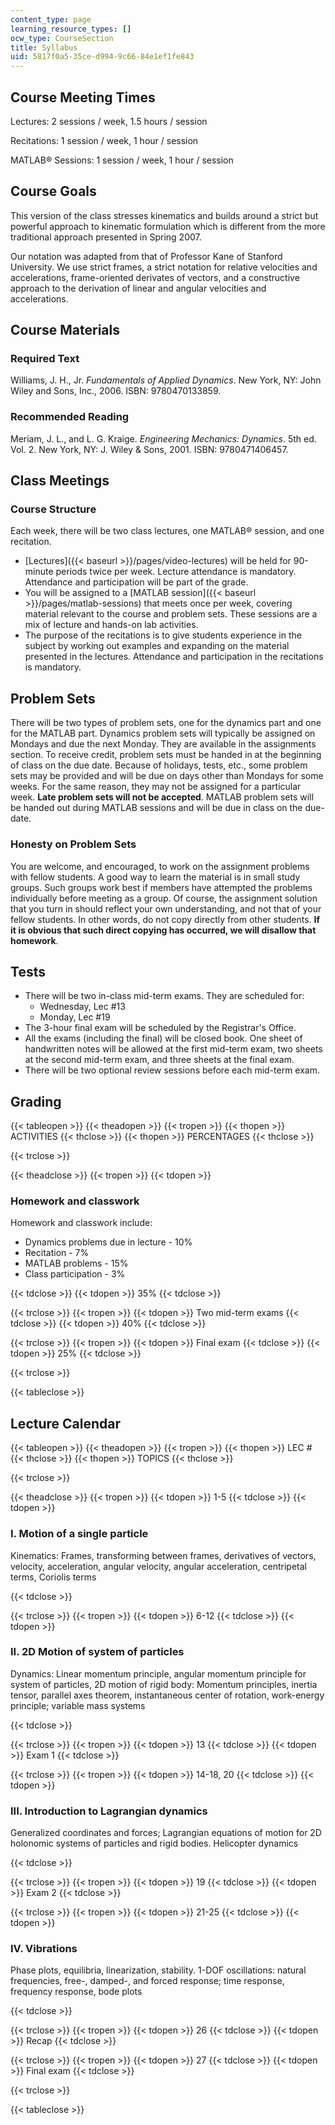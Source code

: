 ```yaml
---
content_type: page
learning_resource_types: []
ocw_type: CourseSection
title: Syllabus
uid: 5817f0a5-35ce-d994-9c66-84e1ef1fe843
---
```


Course Meeting Times
--------------------

Lectures: 2 sessions / week, 1.5 hours / session

Recitations: 1 session / week, 1 hour / session

MATLAB® Sessions: 1 session / week, 1 hour / session

Course Goals
------------

This version of the class stresses kinematics and builds around a strict but powerful approach to kinematic formulation which is different from the more traditional approach presented in Spring 2007.

Our notation was adapted from that of Professor Kane of Stanford University. We use strict frames, a strict notation for relative velocities and accelerations, frame-oriented derivates of vectors, and a constructive approach to the derivation of linear and angular velocities and accelerations.

Course Materials
----------------

### Required Text

Williams, J. H., Jr. _Fundamentals of Applied Dynamics_. New York, NY: John Wiley and Sons, Inc., 2006. ISBN: 9780470133859.

### Recommended Reading

Meriam, J. L., and L. G. Kraige. _Engineering Mechanics: Dynamics_. 5th ed. Vol. 2. New York, NY: J. Wiley & Sons, 2001. ISBN: 9780471406457.

Class Meetings
--------------

### Course Structure

Each week, there will be two class lectures, one MATLAB® session, and one recitation.

*   [Lectures]({{< baseurl >}}/pages/video-lectures) will be held for 90-minute periods twice per week. Lecture attendance is mandatory. Attendance and participation will be part of the grade.
*   You will be assigned to a [MATLAB session]({{< baseurl >}}/pages/matlab-sessions) that meets once per week, covering material relevant to the course and problem sets. These sessions are a mix of lecture and hands-on lab activities.
*   The purpose of the recitations is to give students experience in the subject by working out examples and expanding on the material presented in the lectures. Attendance and participation in the recitations is mandatory.

Problem Sets
------------

There will be two types of problem sets, one for the dynamics part and one for the MATLAB part. Dynamics problem sets will typically be assigned on Mondays and due the next Monday. They are available in the assignments section. To receive credit, problem sets must be handed in at the beginning of class on the due date. Because of holidays, tests, etc., some problem sets may be provided and will be due on days other than Mondays for some weeks. For the same reason, they may not be assigned for a particular week. **Late problem sets will not be accepted**. MATLAB problem sets will be handed out during MATLAB sessions and will be due in class on the due-date.

### Honesty on Problem Sets

You are welcome, and encouraged, to work on the assignment problems with fellow students. A good way to learn the material is in small study groups. Such groups work best if members have attempted the problems individually before meeting as a group. Of course, the assignment solution that you turn in should reflect your own understanding, and not that of your fellow students. In other words, do not copy directly from other students. **If it is obvious that such direct copying has occurred, we will disallow that homework**.

Tests
-----

*   There will be two in-class mid-term exams. They are scheduled for:
    *   Wednesday, Lec #13
    *   Monday, Lec #19
*   The 3-hour final exam will be scheduled by the Registrar's Office.
*   All the exams (including the final) will be closed book. One sheet of handwritten notes will be allowed at the first mid-term exam, two sheets at the second mid-term exam, and three sheets at the final exam.
*   There will be two optional review sessions before each mid-term exam.

Grading
-------

{{< tableopen >}}
{{< theadopen >}}
{{< tropen >}}
{{< thopen >}}
ACTIVITIES
{{< thclose >}}
{{< thopen >}}
PERCENTAGES
{{< thclose >}}

{{< trclose >}}

{{< theadclose >}}
{{< tropen >}}
{{< tdopen >}}


### Homework and classwork

Homework and classwork include:

*   Dynamics problems due in lecture - 10%
*   Recitation - 7%
*   MATLAB problems - 15%
*   Class participation - 3%


{{< tdclose >}}
{{< tdopen >}}
35%
{{< tdclose >}}

{{< trclose >}}
{{< tropen >}}
{{< tdopen >}}
Two mid-term exams
{{< tdclose >}}
{{< tdopen >}}
40%
{{< tdclose >}}

{{< trclose >}}
{{< tropen >}}
{{< tdopen >}}
Final exam
{{< tdclose >}}
{{< tdopen >}}
25%
{{< tdclose >}}

{{< trclose >}}

{{< tableclose >}}

  

Lecture Calendar
----------------

{{< tableopen >}}
{{< theadopen >}}
{{< tropen >}}
{{< thopen >}}
LEC #
{{< thclose >}}
{{< thopen >}}
TOPICS
{{< thclose >}}

{{< trclose >}}

{{< theadclose >}}
{{< tropen >}}
{{< tdopen >}}
1-5
{{< tdclose >}}
{{< tdopen >}}


### I. Motion of a single particle

Kinematics: Frames, transforming between frames, derivatives of vectors, velocity, acceleration, angular velocity, angular acceleration, centripetal terms, Coriolis terms


{{< tdclose >}}

{{< trclose >}}
{{< tropen >}}
{{< tdopen >}}
6-12
{{< tdclose >}}
{{< tdopen >}}


### II. 2D Motion of system of particles

Dynamics: Linear momentum principle, angular momentum principle for system of particles, 2D motion of rigid body: Momentum principles, inertia tensor, parallel axes theorem, instantaneous center of rotation, work-energy principle; variable mass systems


{{< tdclose >}}

{{< trclose >}}
{{< tropen >}}
{{< tdopen >}}
13
{{< tdclose >}}
{{< tdopen >}}
Exam 1
{{< tdclose >}}

{{< trclose >}}
{{< tropen >}}
{{< tdopen >}}
14-18, 20
{{< tdclose >}}
{{< tdopen >}}


### III. Introduction to Lagrangian dynamics

Generalized coordinates and forces; Lagrangian equations of motion for 2D holonomic systems of particles and rigid bodies. Helicopter dynamics


{{< tdclose >}}

{{< trclose >}}
{{< tropen >}}
{{< tdopen >}}
19
{{< tdclose >}}
{{< tdopen >}}
Exam 2
{{< tdclose >}}

{{< trclose >}}
{{< tropen >}}
{{< tdopen >}}
21-25
{{< tdclose >}}
{{< tdopen >}}


### IV. Vibrations

Phase plots, equilibria, linearization, stability. 1-DOF oscillations: natural frequencies, free-, damped-, and forced response; time response, frequency response, bode plots


{{< tdclose >}}

{{< trclose >}}
{{< tropen >}}
{{< tdopen >}}
26
{{< tdclose >}}
{{< tdopen >}}
Recap
{{< tdclose >}}

{{< trclose >}}
{{< tropen >}}
{{< tdopen >}}
27
{{< tdclose >}}
{{< tdopen >}}
Final exam
{{< tdclose >}}

{{< trclose >}}

{{< tableclose >}}